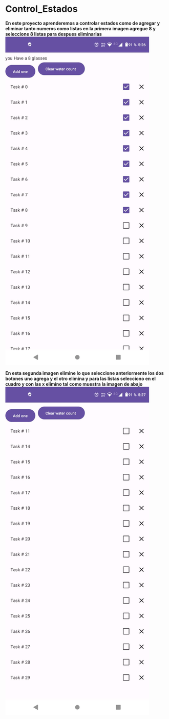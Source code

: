 # Control_Estados

**En este proyecto aprenderemos a controlar estados como de agregar y eliminar tanto numeros como listas en la primera imagen agregue 8 y seleccione 8 listas para despues eliminarlas**
![](https://github.com/Ronal1526/Control_Estados/blob/main/3.jpeg)

**En esta segunda imagen elimine lo que seleccione anteriormente los dos botones uno agrega y el otro elimina y para las listas selecciono en el cuadro y con las x elimino tal como muestra la imagen de abajo**
![](https://github.com/Ronal1526/Control_Estados/blob/main/4.jpeg)
